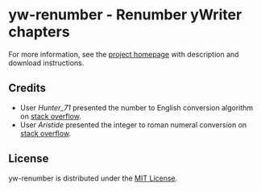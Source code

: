 # yw-renumber - Renumber yWriter chapters

For more information, see the [project homepage](https://peter88213.github.io/yw-renumber) with description and download instructions.

## Credits

- User *Hunter_71* presented the number to English conversion algorithm on [stack overflow](https://stackoverflow.com/a/51849443).
- User *Aristide* presented the integer to roman numeral conversion on [stack overflow](https://stackoverflow.com/a/47713392).

## License

yw-renumber is distributed under the [MIT License](http://www.opensource.org/licenses/mit-license.php).

